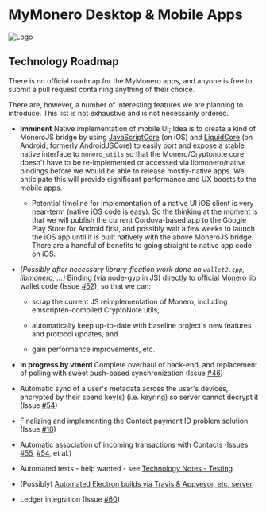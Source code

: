 # MyMonero Desktop & Mobile Apps

![Logo](https://raw.githubusercontent.com/mymonero/mymonero-app-js/master/docs/assets/icon_100.png "Logo")

## Technology Roadmap

There is no official roadmap for the MyMonero apps, and anyone is free to submit a pull request containing anything of their choice. 

There are, however, a number of interesting features we are planning to introduce. This list is not exhaustive and is not necessarily ordered.
	
* **Imminent** Native implementation of mobile UI; Idea is to create a kind of MoneroJS bridge by using [JavaScriptCore](https://developer.apple.com/reference/javascriptcore) (on iOS) and [LiquidCore](https://github.com/LiquidPlayer/LiquidCore) (on Android; formerly AndroidJSCore) to easily port and expose a stable native interface to `monero_utils` so that the Monero/Cryptonote core doesn't have to be re-implemented or accessed via libmonero/native bindings before we would be able to release mostly-native apps. We anticipate this will provide significant performance and UX boosts to the mobile apps. 
	* Potential timeline for implementation of a native UI iOS client is very near-term (native iOS code is easy). So the thinking at the moment is that we will publish the current Cordova-based app to the Google Play Store for Android first, and possibly wait a few weeks to launch the iOS app until it is built natively with the above MoneroJS bridge. There are a handful of benefits to going straight to native app code on iOS.

* *(Possibly after necessary library-fication work done on `wallet2.cpp`, libmonero, …)* Binding (via node-gyp in JS) directly to official Monero lib wallet code (Issue [#52](https://github.com/mymonero/mymonero-app-js/issues/52)), so that we can:
	* scrap the current JS reimplementation of Monero, including emscripten-compiled CryptoNote utils, 
	
	* automatically keep up-to-date with baseline project's new features and protocol updates, and
	
	* gain performance improvements, etc. 
	
* **In progress by vtnerd** Complete overhaul of back-end, and replacement of polling with sweet push-based synchronization (Issue [#46](https://github.com/mymonero/mymonero-app-js/issues/46))

* Automatic sync of a user's metadata across the user's devices, encrypted by their spend key(s) (i.e. keyring) so server cannot decrypt it (Issue [#54](https://github.com/mymonero/mymonero-app-js/issues/54))

* Finalizing and implementing the Contact payment ID problem solution (Issue [#10](https://github.com/mymonero/mymonero-app-js/issues/10))

* Automatic association of incoming transactions with Contacts (Issues [#55](https://github.com/mymonero/mymonero-app-js/issues/55), [#54](https://github.com/mymonero/mymonero-app-js/issues/54), et al.)

* Automated tests - help wanted - see [Technology Notes - Testing](./docs/TECHNOLOGY.md)

* (Possibly) [Automated Electron builds via Travis & Appveyor, etc. server](https://github.com/electron-userland/electron-builder/wiki/Multi-Platform-Build)

* Ledger integration (Issue [#60](https://github.com/mymonero/mymonero-app-js/issues/60))
